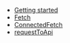 * [Getting started](README.md)
* [Fetch](Fetch.md)
* [ConnectedFetch](connectedfetch.md)
* [requestToApi](requesttoapi.md)

